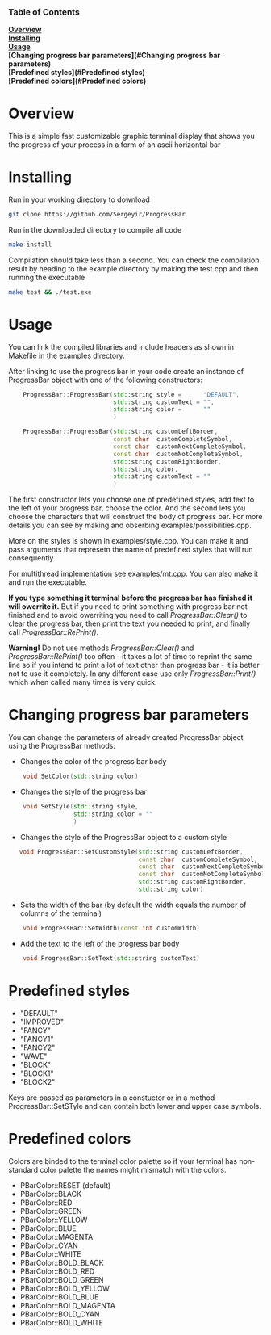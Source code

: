 ### Table of Contents  
**[Overview](#Overview)**<br>
**[Installing](#Installing)**<br>
**[Usage](#Usage)**<br>
**[Changing progress bar parameters](#Changing progress bar parameters)**<br>
**[Predefined styles](#Predefined styles)**<br>
**[Predefined colors](#Predefined colors)**<br>

# Overview

This is a simple fast customizable graphic terminal display that shows you the progress of your process in a form of an ascii horizontal bar

# Installing

Run in your working directory to download

```sh
git clone https://github.com/Sergeyir/ProgressBar
```

Run in the downloaded directory to compile all code

```sh 
make install 
```

Compilation should take less than a second. You can check the compilation result by heading to the example directory by making the test.cpp and then running the executable

```sh
make test && ./test.exe
```

# Usage

You can link the compiled libraries and include headers as shown in Makefile in the examples directory. 

After linking to use the progress bar in your code create an instance of ProgressBar object with one of the following constructors:

```c++
    ProgressBar::ProgressBar(std::string style =      "DEFAULT", 
                             std::string customText = "", 
                             std::string color =      ""
                             )

    ProgressBar::ProgressBar(std::string customLeftBorder, 
                             const char  customCompleteSymbol, 
                             const char  customNextCompleteSymbol, 
                             const char  customNotCompleteSymbol,
                             std::string customRightBorder, 
                             std::string color, 
                             std::string customText = ""
                             )
```

The first constructor lets you choose one of predefined styles, add text to the left of your progress bar, choose the color. And the second lets you choose the characters that will construct the body of progress bar. For more details you can see by making and obserbing examples/possibilities.cpp.

More on the styles is shown in examples/style.cpp. You can make it and pass arguments that represetn the name of predefined styles that will run consequently.

For multithread implementation see examples/mt.cpp. You can also make it and run the executable.

**If you type something it terminal before the progress bar has finished it will owerrite it.** But if you need to print something with progress bar not finished and to avoid owerriting you need to call *ProgressBar::Clear()* to clear the progress bar, then print the text you needed to print, and finally call *ProgressBar::RePrint()*.

**Warning!** Do not use methods *ProgressBar::Clear()* and *ProgressBar::RePrint()* too often - it takes a lot of time to reprint the same line so if you intend to print a lot of text other than progress bar - it is better not to use it completely. In any different case use only *ProgressBar::Print()* which when called many times is very quick.

# Changing progress bar parameters

You can change the parameters of already created ProgressBar object using the ProgressBar methods:

- Changes the color of the progress bar body

```c++
	void SetColor(std::string color)
```

- Changes the style of the progress bar

```c++
	void SetStyle(std::string style, 
                  std::string color = ""
                  )
```
	
- Changes the style of the ProgressBar object to a custom style
```c++
   void ProgressBar::SetCustomStyle(std::string customLeftBorder, 
                                    const char  customCompleteSymbol, 
                                    const char  customNextCompleteSymbol, 
                                    const char  customNotCompleteSymbol,
                                    std::string customRightBorder, 
                                    std::string color)
```

- Sets the width of the bar (by default the width equals the number of columns of the terminal)
```c++
	void ProgressBar::SetWidth(const int customWidth)
```

- Add the text to the left of the progress bar body
```c++
	void ProgressBar::SetText(std::string customText)
```

# Predefined styles

- "DEFAULT"
- "IMPROVED"
- "FANCY"
- "FANCY1"
- "FANCY2"
- "WAVE"
- "BLOCK"
- "BLOCK1"
- "BLOCK2"

Keys are passed as parameters in a constuctor or in a method ProgressBar::SetSTyle and can contain both lower and upper case symbols.

# Predefined colors

Colors are binded to the terminal color palette so if your terminal has non-standard color palette the names might mismatch with the colors.

- PBarColor::RESET (default)
- PBarColor::BLACK
- PBarColor::RED
- PBarColor::GREEN
- PBarColor::YELLOW
- PBarColor::BLUE
- PBarColor::MAGENTA
- PBarColor::CYAN
- PBarColor::WHITE
- PBarColor::BOLD_BLACK
- PBarColor::BOLD_RED
- PBarColor::BOLD_GREEN
- PBarColor::BOLD_YELLOW
- PBarColor::BOLD_BLUE
- PBarColor::BOLD_MAGENTA
- PBarColor::BOLD_CYAN
- PBarColor::BOLD_WHITE
